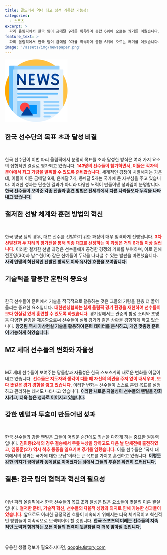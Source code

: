 ```yaml
---
title: 골드러시 역대 최고 성적 기록할 가능성!
categories:
  - 스포츠
excerpt: >
  파리 올림픽에서 한국 팀이 금메달 9개를 획득하며 종합 6위에 오르는 쾌거를 이뤘습니다. 철저한 선발전과 선수들의 자율적인 훈련, 그리고 MZ 세대의 독창성이 돋보이는 이번 성과는 국민의 마음을 사로잡고 있습니다!
feature_text: >
  파리 올림픽에서 한국 팀이 금메달 9개를 획득하며 종합 6위에 오르는 쾌거를 이뤘습니다. 철저한 선발전과 선수들의 자율적인 훈련, 그리고 MZ 세대의 독창성이 돋보이는 이번 성과는 국민의 마음을 사로잡고 있습니다!
image: '/assets/img/newspaper.png'
---
```


<p><img src="/assets/img/newspaper.png" alt="kimp 속보" /></p>

<h2 data-ke-size="size26">한국 선수단의 목표 초과 달성 비결</h2>

<p data-ke-size="size16">&nbsp;</p>

<p>한국 선수단이 이번 파리 올림픽에서 분명히 목표를 초과 달성한 방식은 여러 가지 요소의 집합적인 결실로 평가되고 있습니다. <b><span style="color: #ee2323;">143명의 선수들이 참가하면서, 이들은 각자의 분야에서 최고 기량을 발휘할 수 있도록 준비했습니다.</span></b> 세계적인 경쟁이 치열해지는 가운데, 이들이 이룬 금메달 9개, 은메달 7개, 동메달 5개는 국가에 큰 자부심을 주고 있습니다. 이러한 성과는 단순한 결과가 아니라 다양한 노력이 만들어낸 성과임이 분명합니다. <b><span style="background-color: #21538527;">한국 선수들이 보여준 각종 전술과 훈련 방법은 전세계에서 다른 나라들보다 두각을 나타내고 있습니다.</span></b></p>

<h2 data-ke-size="size26">철저한 선발 체계와 훈련 방법의 혁신</h2>

<p data-ke-size="size16">&nbsp;</p>

<p>한국 양궁 팀의 경우, 대표 선수를 선발하기 위한 과정이 매우 엄격하게 진행됩니다. <b><span style="color: #ee2323;">3차 선발전과 두 차례의 평가전을 통해 최종 대표를 선정하는 이 과정은 거의 6개월 이상 걸립니다.</span></b> 이러한 철저한 선발 과정은 선수들에게 공정한 경쟁의 기회를 부여하며, 이로 인해 전훈영(30)과 남수현(19) 같은 신예들이 두각을 나타낼 수 있는 발판을 마련했습니다. <b><span style="background-color: #21538527;">사격 연맹의 혁신적인 선발전 방식도 이와 유사한 흐름을 보여줍니다.</span></b></p>

<h2 data-ke-size="size26">기술력을 활용한 훈련의 중요성</h2>

<p data-ke-size="size16">&nbsp;</p>

<p>한국 선수들이 훈련에서 기술을 적극적으로 활용하는 것은 그들의 기량을 한층 더 끌어올리는 중요한 요소입니다. <b><span style="color: #ee2323;">대한펜싱협회는 실제 올림픽 경기 환경을 재현하여 선수들이 보다 현실감 있게 훈련할 수 있도록 하였습니다.</span></b> 경기장에서는 관중의 함성 소리와 조명 등 다양한 환경을 제공함으로써 선수들이 실제 경기와 같은 상황을 경험하게 하고 있습니다. <b><span style="background-color: #21538527;">양궁팀 역시 가상현실 기술을 활용하여 훈련 데이터를 분석하고, 개인 맞춤형 훈련이 가능하게 하였습니다.</span></b></p>

<h2 data-ke-size="size26">MZ 세대 선수들의 변화와 자율성</h2>

<p data-ke-size="size16">&nbsp;</p>

<p>MZ 세대 선수들이 보여주는 당돌함과 자율성은 한국 스포츠계의 새로운 변화를 이끌어내고 있습니다. <b><span style="color: #ee2323;">선수들은 지도자와 생각이 다를 때 자신의 의견을 주저 없이 내세우며, 보다 뜻깊은 경기 경험을 쌓고 있습니다.</span></b> 이러한 변화는 선수들이 스스로 훈련 목표를 설정하고 관리하는 데서도 나타나고 있습니다. <b><span style="background-color: #21538527;">이러한 새로운 자율성이 선수들의 멘털을 강화시키고, 더욱 높은 성과로 이어지고 있습니다.</span></b></p>

<h2 data-ke-size="size26">강한 멘털과 투혼이 만들어낸 성과</h2>

<p data-ke-size="size16">&nbsp;</p>

<p>한국 선수들의 강한 멘털은 그들이 어려운 순간에도 최선을 다하게 하는 중요한 원동력입니다. <b><span style="color: #ee2323;">김민종(24)의 경우 결승에서 무릎 부상을 당하고도 다음 날 단체전에 출전하였고, 임종훈(27) 역시 척추 통증을 일으키며 경기를 임했습니다.</span></b> 이들 선수들은 “국제 대회에서의 성과는 국가에 대한 보답”이라는 큰 목표를 가지고 훈련하고 있습니다. <b><span style="background-color: #21538527;">이렇듯 강한 의지가 금메달과 동메달로 이어졌다는 점에서 그들의 투혼은 확연히 드러납니다.</span></b></p>

<h2 data-ke-size="size26">결론: 한국 팀의 협력과 혁신의 필요성</h2>

<p data-ke-size="size16">&nbsp;</p>

<p>이번 파리 올림픽에서 한국 선수들의 목표 초과 달성은 많은 요소들이 맞물려 이룬 결실입니다. <b><span style="color: #ee2323;">철저한 준비, 기술적 혁신, 선수들의 자율적 성향과 의지로 인해 가능한 성과들이었습니다.</span></b> 앞으로도 이러한 긍정적인 흐름이 지속되기 위해서는 더욱 체계적이고 혁신적인 방법들이 지속적으로 모색되어야 할 것입니다. <b><span style="background-color: #21538527;">한국 스포츠의 미래는 선수들의 지속적인 노력과 함께하는 모든 이들의 협력이 뒷받침될 때 더욱 밝아질 것입니다.</span></b> </p>

<p data-ke-size="size16">&nbsp;</p>
유용한 생활 정보가 필요하시다면, <a href="https://qoogle.tistory.com" rel="dofollow">qoogle.tistory.com</a>


